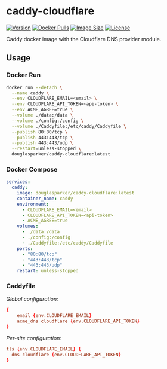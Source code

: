# caddy-cloudflare

[![Version](https://img.shields.io/docker/v/douglasparker/caddy-cloudflare?style=flat-square&sort=semver)](https://hub.docker.com/r/douglasparker/caddy-cloudflare)
[![Docker Pulls](https://img.shields.io/docker/pulls/douglasparker/caddy-cloudflare?style=flat-square)](https://hub.docker.com/r/douglasparker/caddy-cloudflare)
[![Image Size](https://img.shields.io/docker/image-size/douglasparker/caddy-cloudflare?style=flat-square)](https://hub.docker.com/r/douglasparker/caddy-cloudflare)
[![License](https://img.shields.io/github/license/douglasparker/caddy-cloudflare?style=flat-square)](https://github.com/douglasparker/caddy-cloudflare/blob/main/LICENSE.md)

Caddy docker image with the Cloudflare DNS provider module.

## Usage

### Docker Run

```bash
docker run --detach \
  --name caddy \
  --env CLOUDFLARE_EMAIL=<email> \
  --env CLOUDFLARE_API_TOKEN=<api-token> \
  --env ACME_AGREE=true \
  --volume ./data:/data \
  --volume ./config:/config \
  --volume ./Caddyfile:/etc/caddy/Caddyfile \
  --publish 80:80/tcp \
  --publish 443:443/tcp \
  --publish 443:443/udp \
  --restart=unless-stopped \
  douglasparker/caddy-cloudflare:latest
```

### Docker Compose

```yaml
services:
  caddy:
    image: douglasparker/caddy-cloudflare:latest
    container_name: caddy
    environment:
      - CLOUDFLARE_EMAIL=<email>
      - CLOUDFLARE_API_TOKEN=<api-token>
      - ACME_AGREE=true
    volumes:
      - ./data:/data
      - ./config:/config
      - ./Caddyfile:/etc/caddy/Caddyfile
    ports:
      - "80:80/tcp"
      - "443:443/tcp"
      - "443:443/udp"
    restart: unless-stopped
```

### Caddyfile

*Global configuration:*

```conf
{
    email {env.CLOUDFLARE_EMAIL}
    acme_dns cloudflare {env.CLOUDFLARE_API_TOKEN}
}
```

*Per-site configuration:*

```conf
tls {env.CLOUDFLARE_EMAIL} { 
  dns cloudflare {env.CLOUDFLARE_API_TOKEN}
}
```